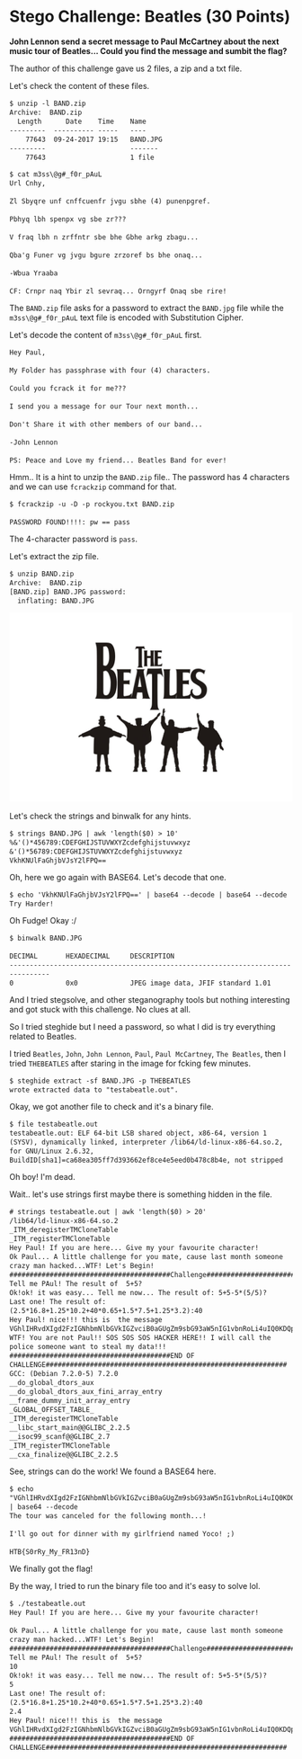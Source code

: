 # Stego Challenge: Beatles (30 Points)

**John Lennon send a secret message to Paul McCartney about the next music tour of Beatles... Could you find the message and sumbit the flag?** 

The author of this challenge gave us 2 files, a zip and a txt file.

Let's check the content of these files.

```
$ unzip -l BAND.zip 
Archive:  BAND.zip
  Length      Date    Time    Name
---------  ---------- -----   ----
    77643  09-24-2017 19:15   BAND.JPG
---------                     -------
    77643                     1 file
```

```
$ cat m3ss\@g#_f0r_pAuL 
Url Cnhy,

Zl Sbyqre unf cnffcuenfr jvgu sbhe (4) punenpgref.

Pbhyq lbh spenpx vg sbe zr???

V fraq lbh n zrffntr sbe bhe Gbhe arkg zbagu...

Qba'g Funer vg jvgu bgure zrzoref bs bhe onaq...

-Wbua Yraaba

CF: Crnpr naq Ybir zl sevraq... Orngyrf Onaq sbe rire!
```

The ```BAND.zip``` file asks for a password to extract the ```BAND.jpg``` file while the `m3ss\@g#_f0r_pAuL` text file is encoded with Substitution Cipher.

Let's decode the content of `m3ss\@g#_f0r_pAuL` first.

```
Hey Paul,

My Folder has passphrase with four (4) characters.

Could you fcrack it for me???

I send you a message for our Tour next month...

Don't Share it with other members of our band...

-John Lennon

PS: Peace and Love my friend... Beatles Band for ever!
```

Hmm.. It is a hint to unzip the `BAND.zip` file.. The password has 4 characters and we can use `fcrackzip` command for that.

```
$ fcrackzip -u -D -p rockyou.txt BAND.zip 

PASSWORD FOUND!!!!: pw == pass
```

The 4-character password is `pass`.

Let's extract the zip file.
```
$ unzip BAND.zip 
Archive:  BAND.zip
[BAND.zip] BAND.JPG password: 
  inflating: BAND.JPG
```

<img src="BAND.JPG">

Let's check the strings and binwalk for any hints.

```
$ strings BAND.JPG | awk 'length($0) > 10'
%&'()*456789:CDEFGHIJSTUVWXYZcdefghijstuvwxyz
&'()*56789:CDEFGHIJSTUVWXYZcdefghijstuvwxyz
VkhKNUlFaGhjbVJsY2lFPQ==
```

Oh, here we go again with BASE64. Let's decode that one.

```
$ echo 'VkhKNUlFaGhjbVJsY2lFPQ==' | base64 --decode | base64 --decode
Try Harder!
```

Oh Fudge! Okay :/

```
$ binwalk BAND.JPG 

DECIMAL       HEXADECIMAL     DESCRIPTION
--------------------------------------------------------------------------------
0             0x0             JPEG image data, JFIF standard 1.01
```

And I tried stegsolve, and other steganography tools but nothing interesting and got stuck with this challenge. No clues at all.

So I tried steghide but I need a password, so what I did is try everything related to Beatles.

I tried `Beatles`, `John`, `John Lennon`, `Paul`, `Paul McCartney`, `The Beatles`, then I tried `THEBEATLES` after staring in the image for fcking few minutes.

```
$ steghide extract -sf BAND.JPG -p THEBEATLES
wrote extracted data to "testabeatle.out".
```

Okay, we got another file to check and it's a binary file.

```
$ file testabeatle.out 
testabeatle.out: ELF 64-bit LSB shared object, x86-64, version 1 (SYSV), dynamically linked, interpreter /lib64/ld-linux-x86-64.so.2, for GNU/Linux 2.6.32, BuildID[sha1]=ca68ea305ff7d393662ef8ce4e5eed0b478c8b4e, not stripped
```

Oh boy! I'm dead.

Wait.. let's use strings first maybe there is something hidden in the file.

```
# strings testabeatle.out | awk 'length($0) > 20'
/lib64/ld-linux-x86-64.so.2
_ITM_deregisterTMCloneTable
_ITM_registerTMCloneTable
Hey Paul! If you are here... Give my your favourite character!
Ok Paul... A little challenge for you mate, cause last month someone crazy man hacked...WTF! Let's Begin!
########################################Challenge############################################################
Tell me PAul! The result of  5+5?
Ok!ok! it was easy... Tell me now... The result of: 5+5-5*(5/5)?
Last one! The result of: (2.5*16.8+1.25*10.2+40*0.65+1.5*7.5+1.25*3.2):40
Hey Paul! nice!!! this is  the message
VGhlIHRvdXIgd2FzIGNhbmNlbGVkIGZvciB0aGUgZm9sbG93aW5nIG1vbnRoLi4uIQ0KDQpJJ2xsIGdvIG91dCBmb3IgZGlubmVyIHdpdGggbXkgZ2lybGZyaWVuZCBuYW1lZCBZb2NvISA7KQ0KDQpIVEJ7UzByUnlfTXlfRlIxM25EfQ0K
WTF! You are not Paul!! SOS SOS SOS HACKER HERE!! I will call the police someone want to steal my data!!!
########################################END OF CHALLENGE############################################################
GCC: (Debian 7.2.0-5) 7.2.0
__do_global_dtors_aux
__do_global_dtors_aux_fini_array_entry
__frame_dummy_init_array_entry
_GLOBAL_OFFSET_TABLE_
_ITM_deregisterTMCloneTable
__libc_start_main@@GLIBC_2.2.5
__isoc99_scanf@@GLIBC_2.7
_ITM_registerTMCloneTable
__cxa_finalize@@GLIBC_2.2.5
```

See, strings can do the work! We found a BASE64 here.

```
$ echo "VGhlIHRvdXIgd2FzIGNhbmNlbGVkIGZvciB0aGUgZm9sbG93aW5nIG1vbnRoLi4uIQ0KDQpJJ2xsIGdvIG91dCBmb3IgZGlubmVyIHdpdGggbXkgZ2lybGZyaWVuZCBuYW1lZCBZb2NvISA7KQ0KDQpIVEJ7UzByUnlfTXlfRlIxM25EfQ0K" | base64 --decode
The tour was canceled for the following month...!

I'll go out for dinner with my girlfriend named Yoco! ;)

HTB{S0rRy_My_FR13nD}
```

We finally got the flag!

By the way, I tried to run the binary file too and it's easy to solve lol.

```
$ ./testabeatle.out 
Hey Paul! If you are here... Give my your favourite character!

Ok Paul... A little challenge for you mate, cause last month someone crazy man hacked...WTF! Let's Begin!
########################################Challenge############################################################
Tell me PAul! The result of  5+5?
10
Ok!ok! it was easy... Tell me now... The result of: 5+5-5*(5/5)?
5
Last one! The result of: (2.5*16.8+1.25*10.2+40*0.65+1.5*7.5+1.25*3.2):40
2.4
Hey Paul! nice!!! this is  the message
VGhlIHRvdXIgd2FzIGNhbmNlbGVkIGZvciB0aGUgZm9sbG93aW5nIG1vbnRoLi4uIQ0KDQpJJ2xsIGdvIG91dCBmb3IgZGlubmVyIHdpdGggbXkgZ2lybGZyaWVuZCBuYW1lZCBZb2NvISA7KQ0KDQpIVEJ7UzByUnlfTXlfRlIxM25EfQ0K
########################################END OF CHALLENGE############################################################
```
